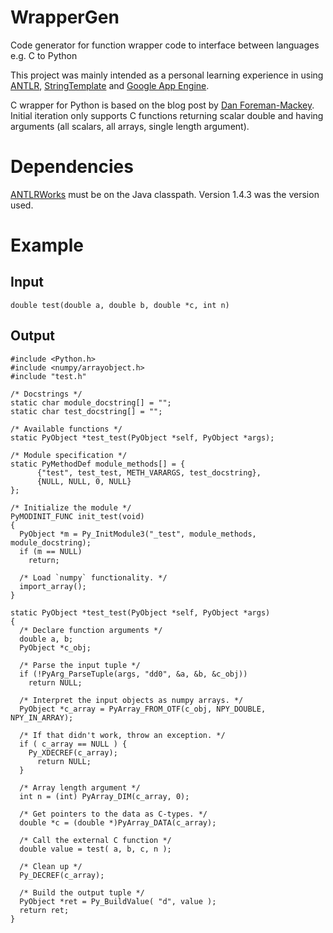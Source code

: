 WrapperGen
==========

Code generator for function wrapper code to interface between languages e.g. C to Python

This project was mainly intended as a personal learning experience in using 
[ANTLR](http://www.antlr.org),
[StringTemplate](http://www.stringtemplate.org) and 
[Google App Engine](http://developers.google.com/appengine/).

C wrapper for Python is based on the blog post by [Dan Foreman-Mackey](http://danfm.ca/posts/python-c-extensions/).  
Initial iteration only supports C functions returning scalar double and
having arguments (all scalars, all arrays, single length argument). 

Dependencies
============
[ANTLRWorks](http://www.antlr.org/works/index.html) must be on the Java
classpath.  Version 1.4.3 was the version used.

Example
=======

Input
-----

    double test(double a, double b, double *c, int n)

Output
------
    
    #include <Python.h>
    #include <numpy/arrayobject.h>
    #include "test.h"
    
    /* Docstrings */
    static char module_docstring[] = "";
    static char test_docstring[] = "";
    
    /* Available functions */
    static PyObject *test_test(PyObject *self, PyObject *args);
    
    /* Module specification */
    static PyMethodDef module_methods[] = {
          {"test", test_test, METH_VARARGS, test_docstring},
          {NULL, NULL, 0, NULL}
    };
    
    /* Initialize the module */
    PyMODINIT_FUNC init_test(void)
    {
      PyObject *m = Py_InitModule3("_test", module_methods, module_docstring);
      if (m == NULL)
        return;
    
      /* Load `numpy` functionality. */
      import_array();
    }
    
    static PyObject *test_test(PyObject *self, PyObject *args)
    {
      /* Declare function arguments */
      double a, b; 
      PyObject *c_obj;
    
      /* Parse the input tuple */
      if (!PyArg_ParseTuple(args, "dd0", &a, &b, &c_obj))
        return NULL;
    
      /* Interpret the input objects as numpy arrays. */
      PyObject *c_array = PyArray_FROM_OTF(c_obj, NPY_DOUBLE, NPY_IN_ARRAY);
    
      /* If that didn't work, throw an exception. */
      if ( c_array == NULL ) {
        Py_XDECREF(c_array);
          return NULL;
      }  
    
      /* Array length argument */
      int n = (int) PyArray_DIM(c_array, 0);
    
      /* Get pointers to the data as C-types. */
      double *c = (double *)PyArray_DATA(c_array);
    
      /* Call the external C function */
      double value = test( a, b, c, n );
    
      /* Clean up */ 
      Py_DECREF(c_array);
    
      /* Build the output tuple */
      PyObject *ret = Py_BuildValue( "d", value );
      return ret;
    }

